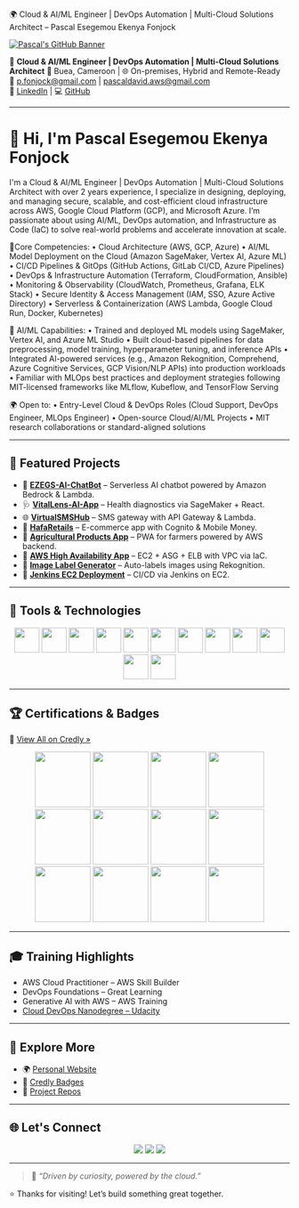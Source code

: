🌍 Cloud & AI/ML Engineer | DevOps Automation | Multi-Cloud Solutions Architect – Pascal Esegemou Ekenya Fonjock

[![Pascal's GitHub Banner](https://i.postimg.cc/cHWf5zD2/product-337638-product-shot-wide.webp)](https://linkedin.com/in/pascal-cloud-devops)

🎯 **Cloud & AI/ML Engineer | DevOps Automation | Multi-Cloud Solutions Architect** 
📍 Buea, Cameroon | 🌐 On-premises, Hybrid and Remote-Ready  
📧 [p.fonjock@gmail.com](mailto:p.fonjock@gmail.com) | [pascaldavid.aws@gmail.com](mailto:pascaldavid.aws@gmail.com)  
🔗 [LinkedIn](https://www.linkedin.com/in/pascal-cloud-devops) | 💻 [GitHub](https://github.com/BishopDavid7)

---

# 👋 Hi, I'm Pascal Esegemou Ekenya Fonjock

I'm a Cloud & AI/ML Engineer | DevOps Automation | Multi-Cloud Solutions Architect with over 2 years experience, I specialize in designing, deploying, and managing secure, scalable, and cost-efficient cloud infrastructure across AWS, Google Cloud Platform (GCP), and Microsoft Azure. I’m passionate about using AI/ML, DevOps automation, and Infrastructure as Code (IaC) to solve real-world problems and accelerate innovation at scale.

🔧Core Competencies:
•	Cloud Architecture (AWS, GCP, Azure)
•	AI/ML Model Deployment on the Cloud (Amazon SageMaker, Vertex AI, Azure ML)
•	CI/CD Pipelines & GitOps (GitHub Actions, GitLab CI/CD, Azure Pipelines)
•	DevOps & Infrastructure Automation (Terraform, CloudFormation, Ansible)
•	Monitoring & Observability (CloudWatch, Prometheus, Grafana, ELK Stack)
•	Secure Identity & Access Management (IAM, SSO, Azure Active Directory)
•	Serverless & Containerization (AWS Lambda, Google Cloud Run, Docker, Kubernetes)

🤖 AI/ML Capabilities:
•	Trained and deployed ML models using SageMaker, Vertex AI, and Azure ML Studio
•	Built cloud-based pipelines for data preprocessing, model training, hyperparameter tuning, and inference APIs
•	Integrated AI-powered services (e.g., Amazon Rekognition, Comprehend, Azure Cognitive Services, GCP Vision/NLP APIs) into production workloads
•	Familiar with MLOps best practices and deployment strategies following MIT-licensed frameworks like MLflow, Kubeflow, and TensorFlow Serving

🌍 Open to:
•	Entry-Level Cloud & DevOps Roles (Cloud Support, DevOps Engineer, MLOps Engineer)
•	Open-source Cloud/AI/ML Projects
•	MIT research collaborations or standard-aligned solutions

---

## 🚀 Featured Projects

- 🤖 [**EZEGS-AI-ChatBot**](https://github.com/BishopDavid7/EZEGS-AI-ChatBot) – Serverless AI chatbot powered by Amazon Bedrock & Lambda.  
- 🩺 [**VitalLens-AI-App**](https://github.com/BishopDavid7/VitalLens-AI-App.git) – Health diagnostics via SageMaker + React.  
- 🌐 [**VirtualSMSHub**](https://github.com/BishopDavid7/VirtualSMSHub) – SMS gateway with API Gateway & Lambda.  
- 🛒 [**HafaRetails**](https://github.com/BishopDavid7/HafaRetails) – E-commerce app with Cognito & Mobile Money.  
- 🌾 [**Agricultural Products App**](https://github.com/BishopDavid7/Agricultural-Products-App) – PWA for farmers powered by AWS backend.  
- 🔁 [**AWS High Availability App**](https://github.com/BishopDavid7/AWS-Cloud-Projects/tree/main/AWS-High-Availability-App) – EC2 + ASG + ELB with VPC via IaC.  
- 🧠 [**Image Label Generator**](https://github.com/BishopDavid7/AWS-Cloud-Projects/tree/main/AWS-Image-Label-Generator) – Auto-labels images using Rekognition.  
- 🔧 [**Jenkins EC2 Deployment**](https://github.com/BishopDavid7/AWS-Cloud-Projects/tree/main/jenkins-ec2-deployment) – CI/CD via Jenkins on EC2.

---

## 🧰 Tools & Technologies

<div align="center">
  <img src="https://raw.githubusercontent.com/marwin1991/profile-technology-icons/main/icons/aws.png" height="45" />
  <img src="https://raw.githubusercontent.com/marwin1991/profile-technology-icons/main/icons/terraform.png" height="45" />
  <img src="https://raw.githubusercontent.com/marwin1991/profile-technology-icons/main/icons/docker.png" height="45" />
  <img src="https://raw.githubusercontent.com/marwin1991/profile-technology-icons/main/icons/github.png" height="45" />
  <img src="https://raw.githubusercontent.com/marwin1991/profile-technology-icons/main/icons/git.png" height="45" />
  <img src="https://raw.githubusercontent.com/marwin1991/profile-technology-icons/main/icons/linux.png" height="45" />
  <img src="https://raw.githubusercontent.com/marwin1991/profile-technology-icons/main/icons/bash.png" height="45" />
  <img src="https://raw.githubusercontent.com/marwin1991/profile-technology-icons/main/icons/python.png" height="45" />
  <img src="https://raw.githubusercontent.com/marwin1991/profile-technology-icons/main/icons/ansible.png" height="45" />
  <img src="https://raw.githubusercontent.com/marwin1991/profile-technology-icons/main/icons/kubernetes.png" height="45" />
  <img src="https://raw.githubusercontent.com/marwin1991/profile-technology-icons/main/icons/jenkins.png" height="45" />
  <img src="https://raw.githubusercontent.com/marwin1991/profile-technology-icons/main/icons/jira.png" height="45" />
</div>

---

## 🏆 Certifications & Badges

📜 [View All on Credly »](https://www.credly.com/users/pascal-esegemou-ekenya-fonjock)

<div align="center">

<a href="https://www.credly.com/badges/1e90ac09-3f0e-4486-b211-7db3807aa98b/public_url"><img src="https://i.postimg.cc/VvYs3Vnc/aws-knowledge-cloud-essentials.png" width="100" /></a>
<a href="https://www.credly.com/badges/1396a688-952c-4cc6-8ef9-73cb97591fab/public_url"><img src="https://i.postimg.cc/SRjcTtjX/aws-knowledge-compute.png" width="100" /></a>
<a href="https://www.credly.com/badges/fd66dc8e-d593-4bee-94d5-3f52673b0f40/public_url"><img src="https://i.postimg.cc/x12sLZ4L/Getting-Started-With-Compute.png" width="100" /></a>
<a href="https://www.credly.com/badges/9b968b68-171f-4709-9a15-bc48343f6774/public_url"><img src="https://i.postimg.cc/TwLwyZDP/Introduction-to-Cloud-101.png" width="100" /></a>
<a href="https://www.credly.com/badges/257025eb-8c67-413b-995e-5085a616af7c/public_url"><img src="https://i.postimg.cc/Y9WFc488/Getting-Started-With-Storage.png" width="100" /></a>
<a href="https://www.credly.com/badges/88467db2-7184-45ef-accd-c69fd41d8b50/public_url"><img src="https://i.postimg.cc/RV9fdzvC/Getting-Started-With-Networking.png" width="100" /></a>
<a href="https://www.credly.com/badges/e22d7b84-7288-4bae-aa6b-6d67616159de/public_url"><img src="https://i.postimg.cc/3Jg1rBxN/Getting-Started-With-Database.png" width="100" /></a>
<a href="https://www.credly.com/badges/d33154f8-06a0-4855-b9c3-19d5e5cc5a84/public_url"><img src="https://i.postimg.cc/JzZqnQ7t/Getting-Started-With-Cloud-Ops.png" width="100" /></a>
<a href="https://www.credly.com/badges/41316b92-13d1-451b-89d8-d1bb05ef1c2c/public_url"><img src="https://i.postimg.cc/6p8QLH45/Getting-Started-With-Security.png" width="100" /></a>
<a href="https://www.credly.com/badges/e499399e-ae3e-4bb3-910b-cc7f3a8cac8e/public_url"><img src="https://i.postimg.cc/L8kdrkby/Getting-Started-With-Serverless.png" width="100" /></a>
<a href="https://www.credly.com/badges/3c8c4dd1-2294-4ee8-b1d7-a1586b9fb106/public_url"><img src="https://i.postimg.cc/ZKSchy82/aws-educate-introduction-to-generative-ai.png" width="100" /></a>
<a href="https://www.credly.com/badges/8476e949-c3bd-495e-90b4-d143a9dc236f/public_url"><img src="https://i.postimg.cc/MZbBV3B3/aws-educate-machine-learning-foundations.png" width="100" /></a>

</div>

---

## 🎓 Training Highlights

- AWS Cloud Practitioner – AWS Skill Builder  
- DevOps Foundations – Great Learning  
- Generative AI with AWS – AWS Training  
- [Cloud DevOps Nanodegree – Udacity](https://www.udacity.com/certificate/e/98c207dc-58b7-11f0-9764-73ed35b79ee0)

---


## 🧭 Explore More

- 🌍 [Personal Website](https://pascal-awsdevops.com)  
- 🏅 [Credly Badges](https://www.credly.com/users/pascal-esegemou-ekenya-fonjock)  
- 📌 [Project Repos](https://github.com/BishopDavid7?tab=repositories)

---


## 🌐 Let's Connect

<div align="center">
  <a href="https://github.com/BishopDavid7"><img src="https://img.shields.io/badge/github-%2324292e.svg?&style=for-the-badge&logo=github&logoColor=white" /></a>
  <a href="https://x.com/FonjockPascal?t=V8uZa3zJcAr9Rs_kzbIgTA&s=09"><img src="https://img.shields.io/badge/twitter-%2300acee.svg?&style=for-the-badge&logo=twitter&logoColor=white" /></a>
  <a href="https://linkedin.com/in/pascal-cloud-devops"><img src="https://img.shields.io/badge/linkedin-%231E77B5.svg?&style=for-the-badge&logo=linkedin&logoColor=white" /></a>
</div>

---

> 💬 *“Driven by curiosity, powered by the cloud.”*

⭐ Thanks for visiting! Let’s build something great together.
